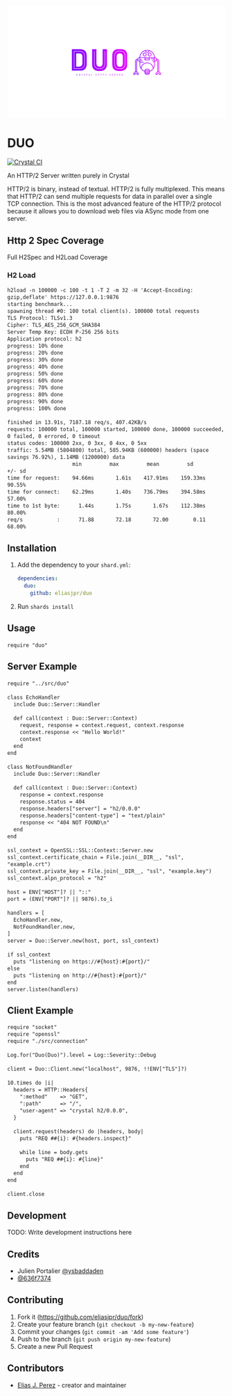 <div style="text-align:center"><img src="./duo2.png" /></div>

# DUO

[![Crystal CI](https://github.com/azutoolkit/duo/actions/workflows/crystal.yml/badge.svg?branch=main)](https://github.com/azutoolkit/duo/actions/workflows/crystal.yml)

An HTTP/2 Server written purely in Crystal

HTTP/2 is binary, instead of textual. HTTP/2 is fully multiplexed. This means that HTTP/2 can send multiple requests for data in parallel over a single TCP connection. This is the most advanced feature of the HTTP/2 protocol because it allows you to download web files via ASync mode from one server.

## Http 2 Spec Coverage

Full H2Spec and H2Load Coverage

### H2 Load

```crystal
h2load -n 100000 -c 100 -t 1 -T 2 -m 32 -H 'Accept-Encoding: gzip,deflate' https://127.0.0.1:9876
starting benchmark...
spawning thread #0: 100 total client(s). 100000 total requests
TLS Protocol: TLSv1.3
Cipher: TLS_AES_256_GCM_SHA384
Server Temp Key: ECDH P-256 256 bits
Application protocol: h2
progress: 10% done
progress: 20% done
progress: 30% done
progress: 40% done
progress: 50% done
progress: 60% done
progress: 70% done
progress: 80% done
progress: 90% done
progress: 100% done

finished in 13.91s, 7187.18 req/s, 407.42KB/s
requests: 100000 total, 100000 started, 100000 done, 100000 succeeded, 0 failed, 0 errored, 0 timeout
status codes: 100000 2xx, 0 3xx, 0 4xx, 0 5xx
traffic: 5.54MB (5804800) total, 585.94KB (600000) headers (space savings 76.92%), 1.14MB (1200000) data
                     min         max         mean         sd        +/- sd
time for request:    94.66ms       1.61s    417.91ms    159.33ms    90.55%
time for connect:    62.29ms       1.40s    736.79ms    394.58ms    57.00%
time to 1st byte:      1.44s       1.75s       1.67s    112.38ms    80.00%
req/s           :      71.88       72.18       72.00        0.11    68.00%

```

## Installation

1. Add the dependency to your `shard.yml`:

   ```yaml
   dependencies:
     duo:
       github: eliasjpr/duo
   ```

2. Run `shards install`

## Usage

```crystal
require "duo"
```

## Server Example

```crystal
require "../src/duo"

class EchoHandler
  include Duo::Server::Handler

  def call(context : Duo::Server::Context)
    request, response = context.request, context.response
    context.response << "Hello World!"
    context
  end
end

class NotFoundHandler
  include Duo::Server::Handler

  def call(context : Duo::Server::Context)
    response = context.response
    response.status = 404
    response.headers["server"] = "h2/0.0.0"
    response.headers["content-type"] = "text/plain"
    response << "404 NOT FOUND\n"
  end
end

ssl_context = OpenSSL::SSL::Context::Server.new
ssl_context.certificate_chain = File.join(__DIR__, "ssl", "example.crt")
ssl_context.private_key = File.join(__DIR__, "ssl", "example.key")
ssl_context.alpn_protocol = "h2"

host = ENV["HOST"]? || "::"
port = (ENV["PORT"]? || 9876).to_i

handlers = [
  EchoHandler.new,
  NotFoundHandler.new,
]
server = Duo::Server.new(host, port, ssl_context)

if ssl_context
  puts "listening on https://#{host}:#{port}/"
else
  puts "listening on http://#{host}:#{port}/"
end
server.listen(handlers)

```

## Client Example 

```crystal
require "socket"
require "openssl"
require "./src/connection"

Log.for("Duo(Duo)").level = Log::Severity::Debug

client = Duo::Client.new("localhost", 9876, !!ENV["TLS"]?)

10.times do |i|
  headers = HTTP::Headers{
    ":method"    => "GET",
    ":path"      => "/",
    "user-agent" => "crystal h2/0.0.0",
  }

  client.request(headers) do |headers, body|
    puts "REQ ##{i}: #{headers.inspect}"

    while line = body.gets
      puts "REQ ##{i}: #{line}"
    end
  end
end

client.close
```

## Development

TODO: Write development instructions here

## Credits

- Julien Portalier [@ysbaddaden](https://github.com/ysbaddaden)
- [@636f7374](https://github.com/636f7374) 

## Contributing

1. Fork it (<https://github.com/eliasjpr/duo/fork>)
2. Create your feature branch (`git checkout -b my-new-feature`)
3. Commit your changes (`git commit -am 'Add some feature'`)
4. Push to the branch (`git push origin my-new-feature`)
5. Create a new Pull Request

## Contributors

- [Elias J. Perez](https://github.com/eliasjpr) - creator and maintainer
